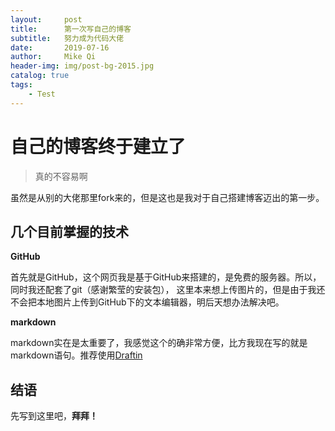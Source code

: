 ```yaml
---
layout:     post
title:      第一次写自己的博客
subtitle:   努力成为代码大佬
date:       2019-07-16
author:     Mike Qi
header-img: img/post-bg-2015.jpg
catalog: true
tags:
    - Test
---
```


# 自己的博客终于建立了

>真的不容易啊

虽然是从别的大佬那里fork来的，但是这也是我对于自己搭建博客迈出的第一步。

## 几个目前掌握的技术

**GitHub**

首先就是GitHub，这个网页我是基于GitHub来搭建的，是免费的服务器。所以，同时我还配套了git（感谢繁莹的安装包），
这里本来想上传图片的，但是由于我还不会把本地图片上传到GitHub下的文本编辑器，明后天想办法解决吧。

**markdown**

markdown实在是太重要了，我感觉这个的确非常方便，比方我现在写的就是markdown语句。推荐使用[Draftin](https://draftin.com/)


## 结语

先写到这里吧，**拜拜！**
